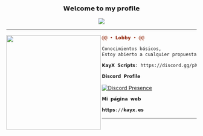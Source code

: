 <h3 align = 'center'>𝗪𝗲𝗹𝗰𝗼𝗺𝗲 𝘁𝗼 𝗺𝘆 𝗽𝗿𝗼𝗳𝗶𝗹𝗲</h3>

<p align="center">
  <img src="https://readme-typing-svg.herokuapp.com/?center=true&vCenter=true&color=cb204c&width=500&lines=Developer-FIVEM" />
</p>

<hr>
<img align="left" height="250" src="https://imgur.com/a/j3ZnUd3"/>

```diff
@@ • 𝗟𝗼𝗯𝗯𝘆 • @@

Conocimientos básicos,
Estoy abierto a cualquier propuesta.

𝗞𝗮𝘆𝗫 𝗦𝗰𝗿𝗶𝗽𝘁𝘀: https://discord.gg/pXnVYmCZBb

```

<div>
  <div>
  
```diff
𝗗𝗶𝘀𝗰𝗼𝗿𝗱 𝗣𝗿𝗼𝗳𝗶𝗹𝗲
```
<!-- [![Discord Presence](https://lanyard-profile-readme.vercel.app/api/886670803234594856)](https://discord.com/users/886670803234594856) -->

[![Discord Presence](https://lanyard.cnrad.dev/api/388422519553654786)](https://discord.com/users/388422519553654786)
    
    
    
```diff
𝗠𝗶 𝗽𝗮́𝗴𝗶𝗻𝗮 𝘄𝗲𝗯
```
    
```diff
𝗵𝘁𝘁𝗽𝘀://𝗸𝗮𝘆𝘅.𝗲𝘀
```
    
<hr>
    
